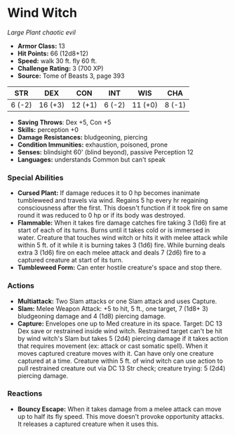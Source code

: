 # Wind Witch

*Large* *Plant* *chaotic evil*

- **Armor Class:** 13
- **Hit Points:** 66 (12d8+12)
- **Speed:** walk 30 ft. fly 60 ft.
- **Challenge Rating:** 3 (700 XP)
- **Source:** Tome of Beasts 3, page 393

| STR | DEX | CON | INT | WIS | CHA |
| --- | --- | --- | --- | --- | --- |
| 6 (-2) | 16 (+3) | 12 (+1) | 6 (-2) | 11 (+0) | 8 (-1) |

- **Saving Throws**: Dex +5, Con +5
- **Skills:** perception +0
- **Damage Resistances:** bludgeoning, piercing
- **Condition Immunities:** exhaustion, poisoned, prone
- **Senses:** blindsight 60' (blind beyond), passive Perception 12
- **Languages:** understands Common but can't speak

### Special Abilities

- **Cursed Plant:** If damage reduces it to 0 hp becomes inanimate tumbleweed and travels via wind. Regains 5 hp every hr regaining consciousness after the first. This doesn't function if it took fire on same round it was reduced to 0 hp or if its body was destroyed.
- **Flammable:** When it takes fire damage catches fire taking 3 (1d6) fire at start of each of its turns. Burns until it takes cold or is immersed in water. Creature that touches wind witch or hits it with melee attack while within 5 ft. of it while it is burning takes 3 (1d6) fire. While burning deals extra 3 (1d6) fire on each melee attack and deals 7 (2d6) fire to a captured creature at start of its turn.
- **Tumbleweed Form:** Can enter hostile creature's space and stop there.

### Actions

- **Multiattack:** Two Slam attacks or one Slam attack and uses Capture.
- **Slam:** Melee Weapon Attack: +5 to hit, 5 ft., one target, 7 (1d8+ 3) bludgeoning damage and 4 (1d8) piercing damage.
- **Capture:** Envelopes one up to Med creature in its space. Target: DC 13 Dex save or restrained inside wind witch. Restrained target can't be hit by wind witch's Slam but takes 5 (2d4) piercing damage if it takes action that requires movement (ex: attack or cast somatic spell). When it moves captured creature moves with it. Can have only one creature captured at a time. Creature within 5 ft. of wind witch can use action to pull restrained creature out via DC 13 Str check; creature trying: 5 (2d4) piercing damage.

### Reactions

- **Bouncy Escape:** When it takes damage from a melee attack can move up to half its fly speed. This move doesn't provoke opportunity attacks. It releases a captured creature when it uses this.



